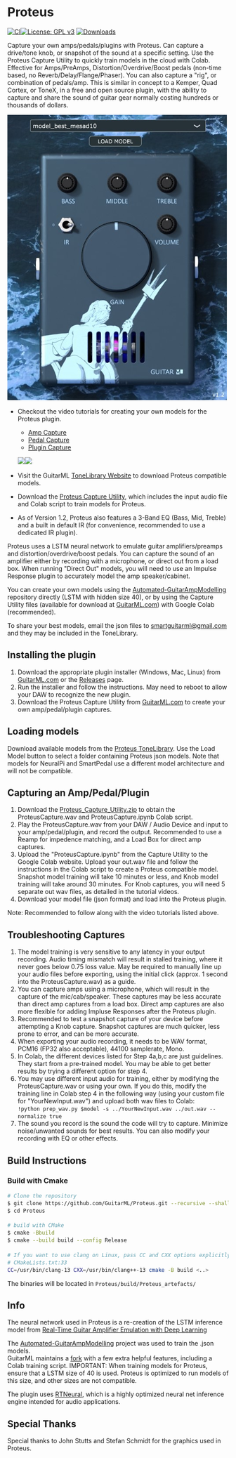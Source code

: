 # Proteus

[![CI](https://github.com/GuitarML/Proteus/actions/workflows/cmake.yml/badge.svg)](https://github.com/GuitarML/Proteus/actions/workflows/cmake.yml)[![License: GPL v3](https://img.shields.io/badge/License-GPLv3-brightgreen.svg)](https://www.gnu.org/licenses/gpl-3.0) [![Downloads](https://img.shields.io/github/downloads/GuitarML/Proteus/total)](https://somsubhra.github.io/github-release-stats/?username=GuitarML&repository=Proteus&page=1&per_page=30)

Capture your own amps/pedals/plugins with Proteus. Can capture a drive/tone knob, or snapshot of the sound at a specific setting. Use the Proteus Capture Utility to quickly train models in the cloud with Colab. Effective for Amps/PreAmps, Distortion/Overdrive/Boost pedals (non-time based, no Reverb/Delay/Flange/Phaser). You can also capture a "rig", or combination of pedals/amp. This is similar in concept to a Kemper, Quad Cortex, or ToneX, in a free and open source plugin, with the ability to capture and share the sound of guitar gear normally costing hundreds or thousands of dollars. 

![app](https://github.com/GuitarML/Proteus/blob/main/resources/app_pic.jpg)

- Checkout the video tutorials for creating your own models for the Proteus plugin.
  - [Amp Capture](https://youtu.be/2vs4WKYgZUs)
  - [Pedal Capture](https://youtu.be/86oQuYHjpy0)
  - [Plugin Capture](https://youtu.be/vwsSYpqRqyM)
  
  ![](https://github.com/GuitarML/Proteus/blob/main/resources/amp_capture.gif)![](https://github.com/GuitarML/Proteus/blob/main/resources/pedal_capture.gif)
  
- Visit the GuitarML [ToneLibrary Website](https://guitarml.com/tonelibrary/tonelib-pro.html) to download Proteus compatible models.
- Download the [Proteus Capture Utility](https://github.com/GuitarML/Releases/releases/download/v1.0.0/Proteus_Capture_Utility.zip), which includes the input audio file and Colab script to train models for Proteus.
- As of Version 1.2, Proteus also features a 3-Band EQ (Bass, Mid, Treble) and a built in default IR (for convenience, recommended to use a dedicated IR plugin).

Proteus uses a LSTM neural network to emulate guitar amplifiers/preamps and distortion/overdrive/boost pedals. You can capture the sound of an amplifier either by recording with a microphone, or direct out from a load box. When running "Direct Out" models, you will need to use an Impulse Response plugin to accurately model the amp speaker/cabinet. 

You can create your own models using the [Automated-GuitarAmpModelling](https://github.com/GuitarML/Automated-GuitarAmpModelling) repository directly (LSTM with hidden size 40), or by using the Capture Utility files (available for download at [GuitarML.com](https://guitarml.com/)) with Google Colab (recommended).

To share your best models, email the json files to smartguitarml@gmail.com and they may be included in the ToneLibrary.

## Installing the plugin

1. Download the appropriate plugin installer (Windows, Mac, Linux) from [GuitarML.com](https://guitarml.com/#products) or the [Releases](https://github.com/GuitarML/Releases/releases) page.
2. Run the installer and follow the instructions. May need to reboot to allow your DAW to recognize the new plugin.
3. Download the Proteus Capture Utility from [GuitarML.com](https://guitarml.com/#products) to create your own amp/pedal/plugin captures.

## Loading models
Download available models from the [Proteus ToneLibrary](https://guitarml.com/tonelibrary/tonelib-pro.html). Use the Load Model button to select a folder containing Proteus json models. Note that models for NeuralPi and SmartPedal use a different model architecture and will not be compatible.

## Capturing an Amp/Pedal/Plugin 
1. Download the [Proteus_Capture_Utility.zip](https://github.com/GuitarML/Releases/releases/download/v1.0.0/Proteus_Capture_Utility.zip) to obtain the ProteusCapture.wav and ProteusCapture.ipynb Colab script.
2. Play the ProteusCapture.wav from your DAW / Audio Device and input to your amp/pedal/plugin, and record the output. Recommended to use a Reamp for impedence matching, and a Load Box for direct amp captures. 
3. Upload the "ProteusCapture.ipynb" from the Capture Utility to the Google Colab website. Upload your out.wav file and follow the instructions in the Colab script to create a Proteus compatible model. Snapshot model training will take 10 minutes or less, and Knob model training will take around 30 minutes. For Knob captures, you will need 5 separate out wav files, as detailed in the tutorial videos.
4. Download your model file (json format) and load into the Proteus plugin.

Note: Recommended to follow along with the video tutorials listed above.

## Troubleshooting Captures
1. The model training is very sensitive to any latency in your output recording. Audio timing mismatch will result in stalled training, where it never goes below 0.75 loss value. May be required to manually line up your audio files before exporting, using the initial click (approx. 1 second into the ProteusCapture.wav) as a guide.
2. You can capture amps using a microphone, which will result in the capture of the mic/cab/speaker. These captures may be less accurate than direct amp captures from a load box. Direct amp captures are also more flexible for adding Impluse Responses after the Proteus plugin.
3. Recommended to test a snapshot capture of your device before attempting a Knob capture. Snapshot captures are much quicker, less prone to error, and can be more accurate.
4. When exporting your audio recording, it needs to be WAV format, PCM16 (FP32 also acceptable), 44100 samplerate, Mono. 
5. In Colab, the different devices listed for Step 4a,b,c are just guidelines. They start from a pre-trained model. You may be able to get better results by trying a different option for step 4. 
6. You may use different input audio for training, either by modifying the ProteusCapture.wav or using your own. If you do this, modify the training line in Colab step 4 in the following way (using your custom file for "YourNewInput.wav") and upload both wav files to Colab:<br>
`!python prep_wav.py $model -s ../YourNewInput.wav ../out.wav --normalize true`
7. The sound you record is the sound the code will try to capture. Minimize noise/unwanted sounds for best results. You can also modify your recording with EQ or other effects.

## Build Instructions

### Build with Cmake

```bash
# Clone the repository
$ git clone https://github.com/GuitarML/Proteus.git --recursive --shallow-submodules
$ cd Proteus

# build with CMake
$ cmake -Bbuild
$ cmake --build build --config Release

# If you want to use clang on Linux, pass CC and CXX options explicitly, see
# CMakeLists.txt:33
CC=/usr/bin/clang-13 CXX=/usr/bin/clang++-13 cmake -B build <..>

```
The binaries will be located in `Proteus/build/Proteus_artefacts/`

## Info
The neural network used in Proteus is a re-creation of the LSTM inference model from [Real-Time Guitar Amplifier Emulation with Deep Learning](https://www.mdpi.com/2076-3417/10/3/766/htm)

The [Automated-GuitarAmpModelling](https://github.com/Alec-Wright/Automated-GuitarAmpModelling) project was used to train the .json models.<br>
GuitarML maintains a [fork](https://github.com/GuitarML/Automated-GuitarAmpModelling) with a few extra helpful features, including a Colab training script.
IMPORTANT: When training models for Proteus, ensure that a LSTM size of 40 is used. Proteus is optimized to run models of this size, and other sizes are not  compatible.

The plugin uses [RTNeural](https://github.com/jatinchowdhury18/RTNeural), which is a highly optimized neural net inference engine intended for audio applications. 

## Special Thanks
Special thanks to John Stutts and Stefan Schmidt for the graphics used in Proteus. 
